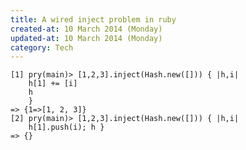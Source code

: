 ```yaml
---
title: A wired inject problem in ruby
created-at: 10 March 2014 (Monday)
updated-at: 10 March 2014 (Monday)
category: Tech
---
```



    [1] pry(main)> [1,2,3].inject(Hash.new([])) { |h,i|
        h[1] += [i]
        h
        }
    => {1=>[1, 2, 3]}
    [2] pry(main)> [1,2,3].inject(Hash.new([])) { |h,i|
        h[1].push(i); h }
    => {}
